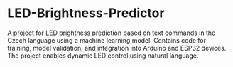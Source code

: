 # LED-Brightness-Predictor
A project for LED brightness prediction based on text commands in the Czech language using a machine learning model. Contains code for training, model validation, and integration into Arduino and ESP32 devices. The project enables dynamic LED control using natural language.
